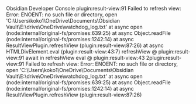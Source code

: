 Obsidian Developer Console
plugin:result-view:91 Failed to refresh view: Error: ENOENT: no such file or directory, open 'C:\Users\koko1\OneDrive\Documents\Obsidian Vault\E:\drive\OneDrive\watchdog_log.txt'
    at async open (node:internal/original-fs/promises:639:25)
    at async Object.readFile (node:internal/original-fs/promises:1242:14)
    at async ResultViewPlugin.refreshView (plugin:result-view:87:26)
    at async HTMLDivElement.eval (plugin:result-view:43:7)
refreshView @ plugin:result-view:91
await in refreshView
eval @ plugin:result-view:43
2plugin:result-view:91 Failed to refresh view: Error: ENOENT: no such file or directory, open 'C:\Users\koko1\OneDrive\Documents\Obsidian Vault\E:\drive\OneDrive\watchdog_log.txt'
    at async open (node:internal/original-fs/promises:639:25)
    at async Object.readFile (node:internal/original-fs/promises:1242:14)
    at async ResultViewPlugin.refreshView (plugin:result-view:87:26)